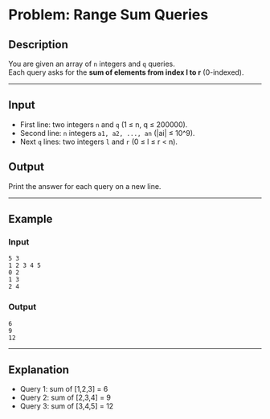# Problem: Range Sum Queries

## Description
You are given an array of `n` integers and `q` queries.  
Each query asks for the **sum of elements from index l to r** (0-indexed).

---

## Input
- First line: two integers `n` and `q` (1 ≤ n, q ≤ 200000).  
- Second line: `n` integers `a1, a2, ..., an` (|ai| ≤ 10^9).  
- Next `q` lines: two integers `l` and `r` (0 ≤ l ≤ r < n).

## Output
Print the answer for each query on a new line.

---

## Example

### Input
```
5 3
1 2 3 4 5
0 2
1 3
2 4
```

### Output
```
6
9
12
```

---

## Explanation
- Query 1: sum of [1,2,3] = 6  
- Query 2: sum of [2,3,4] = 9  
- Query 3: sum of [3,4,5] = 12  

